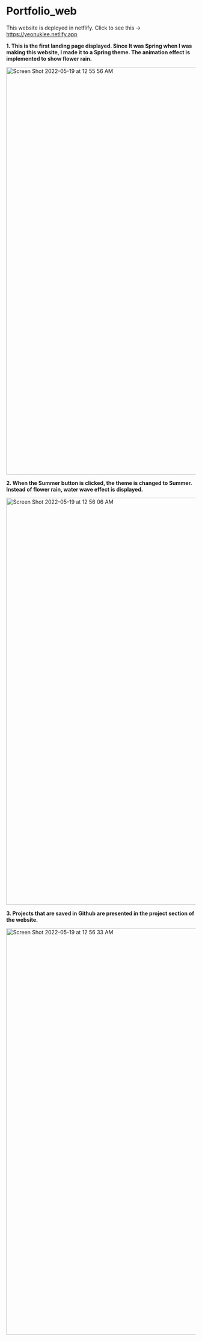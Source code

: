 # Portfolio_web

This website is deployed in netflify. Click to see this -> https://yeonuklee.netlify.app

**1. This is the first landing page displayed. Since It was Spring when I was making this website, I made it to a Spring theme.
The animation effect is implemented to show flower rain.**

<img width="1082" alt="Screen Shot 2022-05-19 at 12 55 56 AM" src="https://user-images.githubusercontent.com/104736314/169243063-fc1a03a4-d3b2-4000-833c-3f0e56e7fc79.png">




**2. When the Summer button is clicked, the theme is changed to Summer. Instead of flower rain, water wave effect is displayed.**


<img width="1081" alt="Screen Shot 2022-05-19 at 12 56 06 AM" src="https://user-images.githubusercontent.com/104736314/169242924-ab842ffb-3713-4603-9757-80d35c6b1b6a.png">



**3. Projects that are saved in Github are presented in the project section of the website.**

<img width="1080" alt="Screen Shot 2022-05-19 at 12 56 33 AM" src="https://user-images.githubusercontent.com/104736314/169242928-5473a16a-cdf6-4523-a390-34b7e36a46d4.png">
